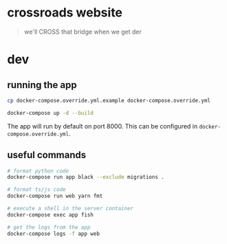 # crossroads website

> we'll CROSS that bridge when we get der

# dev

## running the app

```bash
cp docker-compose.override.yml.example docker-compose.override.yml

docker-compose up -d --build
```

The app will run by default on port 8000. This can be configured in
`docker-compose.override.yml`.

## useful commands

```bash
# format python code
docker-compose run app black --exclude migrations .

# format ts/js code
docker-compose run web yarn fmt

# execute a shell in the server container
docker-compose exec app fish

# get the logs from the app
docker-compose logs -f app web
```
